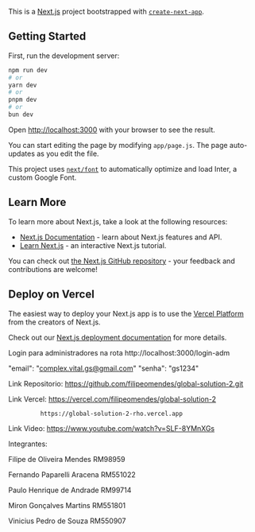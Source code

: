 This is a [Next.js](https://nextjs.org/) project bootstrapped with [`create-next-app`](https://github.com/vercel/next.js/tree/canary/packages/create-next-app).

## Getting Started

First, run the development server:

```bash
npm run dev
# or
yarn dev
# or
pnpm dev
# or
bun dev
```

Open [http://localhost:3000](http://localhost:3000) with your browser to see the result.

You can start editing the page by modifying `app/page.js`. The page auto-updates as you edit the file.

This project uses [`next/font`](https://nextjs.org/docs/basic-features/font-optimization) to automatically optimize and load Inter, a custom Google Font.

## Learn More

To learn more about Next.js, take a look at the following resources:

- [Next.js Documentation](https://nextjs.org/docs) - learn about Next.js features and API.
- [Learn Next.js](https://nextjs.org/learn) - an interactive Next.js tutorial.

You can check out [the Next.js GitHub repository](https://github.com/vercel/next.js/) - your feedback and contributions are welcome!

## Deploy on Vercel

The easiest way to deploy your Next.js app is to use the [Vercel Platform](https://vercel.com/new?utm_medium=default-template&filter=next.js&utm_source=create-next-app&utm_campaign=create-next-app-readme) from the creators of Next.js.

Check out our [Next.js deployment documentation](https://nextjs.org/docs/deployment) for more details.




Login para administradores na rota http://localhost:3000/login-adm

"email": "complex.vital.gs@gmail.com" "senha": "gs1234"




Link Repositorio: https://github.com/filipeomendes/global-solution-2.git


Link Vercel: https://vercel.com/filipeomendes/global-solution-2

             https://global-solution-2-rho.vercel.app


Link Video: https://www.youtube.com/watch?v=SLF-8YMnXGs



Integrantes:

Filipe de Oliveira Mendes RM98959

Fernando Paparelli Aracena RM551022

Paulo Henrique de Andrade RM99714

Miron Gonçalves Martins RM551801

Vinicius Pedro de Souza RM550907

